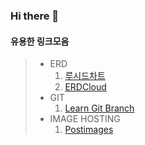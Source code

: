 ### Hi there 👋

<!--
**Yura931/Yura931** is a ✨ _special_ ✨ repository because its `README.md` (this file) appears on your GitHub profile.

Here are some ideas to get you started:

- 🔭 I’m currently working on ...
- 🌱 I’m currently learning ...
- 👯 I’m looking to collaborate on ...
- 🤔 I’m looking for help with ...
- 💬 Ask me about ...
- 📫 How to reach me: ...
- 😄 Pronouns: ...
- ⚡ Fun fact: ...
-->

#### 유용한 링크모음
> - ERD
>   1. [루시드차트](https://lucid.app/users/login#/login?folder_id=recent)
>   2. [ERDCloud](https://www.erdcloud.com/)
> - GIT
>   1. [Learn Git Branch](https://learngitbranching.js.org/?locale=ko)
> - IMAGE HOSTING
>   1. [Postimages](https://postimages.org/  )
